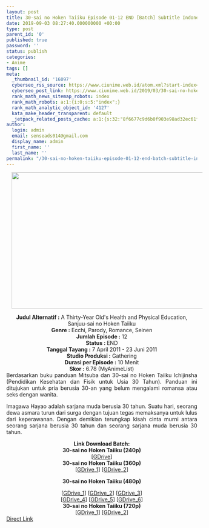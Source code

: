 ```yaml
---
layout: post
title: 30-sai no Hoken Taiiku Episode 01-12 END [Batch] Subtitle Indonesia
date: 2019-09-03 08:27:40.000000000 +00:00
type: post
parent_id: '0'
published: true
password: ''
status: publish
categories:
- Anime
tags: []
meta:
  _thumbnail_id: '16097'
  cyberseo_rss_source: https://www.ciunime.web.id/atom.xml?start-index=3451&max-results=150
  cyberseo_post_link: https://www.ciunime.web.id/2019/03/30-sai-no-hoken-taiiku-episode-01-12.html
  rank_math_news_sitemap_robots: index
  rank_math_robots: a:1:{i:0;s:5:"index";}
  rank_math_analytic_object_id: '4127'
  kata_make_header_transparent: default
  _jetpack_related_posts_cache: a:1:{s:32:"8f6677c9d6b0f903e98ad32ec61f8deb";a:2:{s:7:"expires";i:1651038158;s:7:"payload";a:0:{}}}
author:
  login: admin
  email: senseads014@gmail.com
  display_name: admin
  first_name: ''
  last_name: ''
permalink: "/30-sai-no-hoken-taiiku-episode-01-12-end-batch-subtitle-indonesia/"
---
```

<div class="separator" style="clear: both; text-align: center;"><a href="https://4.bp.blogspot.com/-wqL6xja2BMk/XJyfq4hDHSI/AAAAAAAAKjk/SXJ5jJ8tuL4b0shK1plFni1tHK-wbIRQwCLcBGAs/s1600/30-sai%2Bno%2BHoken%2BTaiiku.jpg" imageanchor="1" style="margin-left: 1em; margin-right: 1em;"><img border="0" data-original-height="720" data-original-width="1280" height="360" src="{{ site.baseurl }}/assets/2019/09/30-sai%2Bno%2BHoken%2BTaiiku.jpg" width="640" /></a></div>
<p>
<div style="text-align: center;"><b>Judul</b><b><b> Alternatif</b> :</b> A Thirty-Year Old's Health and Physical Education, Sanjuu-sai no Hoken Taiiku</div>
<div style="text-align: center;"><b><b>Genre :</b></b> Ecchi, Parody, Romance, Seinen</div>
<div style="text-align: center;"><b>Jumlah Episode :</b> 12<br /><b>Status :&nbsp;</b>END<br /><b>Tanggal Tayang :</b> 7 April 2011 - 23 Juni 2011<br /><b>Studio Produksi :</b> Gathering<br /><b>Durasi per Episode :</b> 10 Menit</div>
<div style="text-align: center;"><b>Skor :</b> 6.78 (MyAnimeList)</div>
<div style="text-align: center;"></div>
<div style="text-align: justify;">Berdasarkan buku panduan Mitsuba dan 30-sai no Hoken Taiiku Ichijinsha (Pendidikan Kesehatan dan Fisik untuk Usia 30 Tahun). Panduan ini ditujukan untuk pria berusia 30-an yang belum mengalami romansa atau seks dengan wanita.</p>
<p>Imagawa Hayao adalah sarjana muda berusia 30 tahun. Suatu hari, seorang dewa asmara turun dari surga dengan tujuan tegas memaksanya untuk lulus dari keperawanan. Dengan demikian terungkap kisah cinta murni antara seorang sarjana berusia 30 tahun dan seorang sarjana muda berusia 30 tahun.</p></div>
<div style="text-align: justify;"></div>
<div style="text-align: justify;"></div>
<div style="text-align: center;"><b>Link Download Batch:</b></div>
<div style="text-align: center;">
<div style="text-align: center;"><b>30-sai no Hoken Taiiku&nbsp;(240p)</b></div>
<div style="text-align: center;">[<a href="https://drive.google.com/uc?export=download&amp;id=1p19v7bP5A_nnHY2BtltVms3O2T0yUisJ" target="_blank" rel="noopener">GDrive</a>]</div>
<div style="text-align: center;">
<div style="text-align: center;"></div>
</div>
<div style="text-align: center;"><b>30-sai no Hoken Taiiku&nbsp;(360p)</b></div>
<div style="text-align: center;">[<a href="https://drive.google.com/uc?export=download&amp;id=15Eyb_PglWCAc_hmX8OAopxTMatrab2Ff" target="_blank" rel="noopener">GDrive_1</a>] [<a href="https://drive.google.com/uc?export=download&amp;id=1Se5IV8bNFP4vJtSuJEtALzj1kP_16e-E" target="_blank" rel="noopener">GDrive_2</a>]</div>
<div style="text-align: center;">
<div style="text-align: center;"></div>
</div>
<p><b>30-sai no Hoken Taiiku (480p)</b></div>
<div style="text-align: center;">[<a href="https://drive.google.com/uc?export=download&amp;id=1dR65-fYURxbtRi4y0obGTkpjKgQmT0xO" target="_blank" rel="noopener">GDrive_1</a>] [<a href="https://drive.google.com/uc?export=download&amp;id=1kPPxyITkUuAXkcuIL4tTyhDSPAgArZko" target="_blank" rel="noopener">GDrive_2</a>] [<a href="https://drive.google.com/uc?export=download&amp;id=1rAJndf6YZu6RAdDP4tp09isHg1QMWM8i" target="_blank" rel="noopener">GDrive_3</a>]<br />[<a href="https://drive.google.com/uc?export=download&amp;id=1DwG7INP1_cxNFKg5_9JAOWKHyexOchaR" target="_blank" rel="noopener">GDrive_4</a>]&nbsp;[<a href="https://drive.google.com/uc?export=download&amp;id=1DwG7INP1_cxNFKg5_9JAOWKHyexOchaR" target="_blank" rel="noopener">GDrive_5</a>] [<a href="https://drive.google.com/uc?export=download&amp;id=1hMyutP2lj3Fhnfih5WI-_FL_nzHMhgw1" target="_blank" rel="noopener">GDrive_6</a>]</div>
<div style="text-align: center;">
<div style="text-align: center;"><b>30-sai no Hoken Taiiku&nbsp;(720p)</b></div>
<div style="text-align: center;">[<a href="https://drive.google.com/uc?export=download&amp;id=1ufNDdL_dRIcjDuqYqN44Ytbpeyd0aUZ4" target="_blank" rel="noopener">GDrive_1</a>] [<a href="https://drive.google.com/uc?export=download&amp;id=1mgHiMzEjGndAiwbEbBG393Ki18HMAy52" target="_blank" rel="noopener">GDrive_2</a>]</div>
</div>
<link rel="stylesheet" href="https://cdnjs.cloudflare.com/ajax/libs/font-awesome/4.7.0/css/font-awesome.min.css" />
<div class="divbtn"> <a href="https://handymansurrender.com/fihup8buzv?key=94550f7ce39444073321dde3b8782f97" class="btn"><i class="fa fa-download"></i> Direct Link</a> </div>
